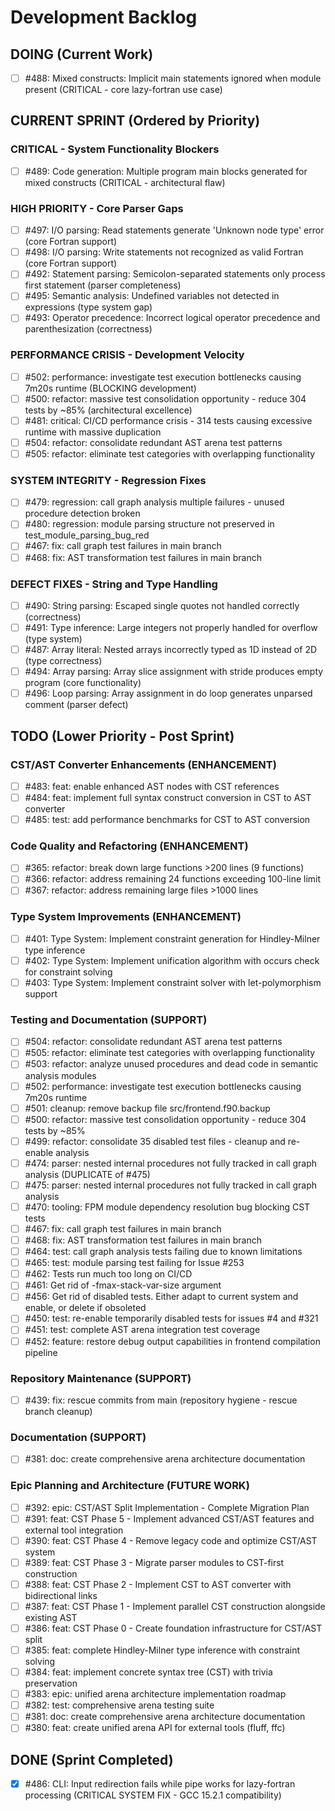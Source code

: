 # Development Backlog

## DOING (Current Work)
- [ ] #488: Mixed constructs: Implicit main statements ignored when module present (CRITICAL - core lazy-fortran use case)

## CURRENT SPRINT (Ordered by Priority)

### CRITICAL - System Functionality Blockers
- [ ] #489: Code generation: Multiple program main blocks generated for mixed constructs (CRITICAL - architectural flaw)

### HIGH PRIORITY - Core Parser Gaps
- [ ] #497: I/O parsing: Read statements generate 'Unknown node type' error (core Fortran support)
- [ ] #498: I/O parsing: Write statements not recognized as valid Fortran (core Fortran support)
- [ ] #492: Statement parsing: Semicolon-separated statements only process first statement (parser completeness)
- [ ] #495: Semantic analysis: Undefined variables not detected in expressions (type system gap)
- [ ] #493: Operator precedence: Incorrect logical operator precedence and parenthesization (correctness)

### PERFORMANCE CRISIS - Development Velocity
- [ ] #502: performance: investigate test execution bottlenecks causing 7m20s runtime (BLOCKING development)
- [ ] #500: refactor: massive test consolidation opportunity - reduce 304 tests by ~85% (architectural excellence)
- [ ] #481: critical: CI/CD performance crisis - 314 tests causing excessive runtime with massive duplication
- [ ] #504: refactor: consolidate redundant AST arena test patterns
- [ ] #505: refactor: eliminate test categories with overlapping functionality

### SYSTEM INTEGRITY - Regression Fixes
- [ ] #479: regression: call graph analysis multiple failures - unused procedure detection broken
- [ ] #480: regression: module parsing structure not preserved in test_module_parsing_bug_red
- [ ] #467: fix: call graph test failures in main branch
- [ ] #468: fix: AST transformation test failures in main branch

### DEFECT FIXES - String and Type Handling
- [ ] #490: String parsing: Escaped single quotes not handled correctly (correctness)
- [ ] #491: Type inference: Large integers not properly handled for overflow (type system)
- [ ] #487: Array literal: Nested arrays incorrectly typed as 1D instead of 2D (type correctness)
- [ ] #494: Array parsing: Array slice assignment with stride produces empty program (core functionality)
- [ ] #496: Loop parsing: Array assignment in do loop generates unparsed comment (parser defect)

## TODO (Lower Priority - Post Sprint)

### CST/AST Converter Enhancements (ENHANCEMENT)
- [ ] #483: feat: enable enhanced AST nodes with CST references
- [ ] #484: feat: implement full syntax construct conversion in CST to AST converter
- [ ] #485: test: add performance benchmarks for CST to AST conversion

### Code Quality and Refactoring (ENHANCEMENT)
- [ ] #365: refactor: break down large functions >200 lines (9 functions)
- [ ] #366: refactor: address remaining 24 functions exceeding 100-line limit
- [ ] #367: refactor: address remaining large files >1000 lines

### Type System Improvements (ENHANCEMENT)
- [ ] #401: Type System: Implement constraint generation for Hindley-Milner type inference
- [ ] #402: Type System: Implement unification algorithm with occurs check for constraint solving
- [ ] #403: Type System: Implement constraint solver with let-polymorphism support

### Testing and Documentation (SUPPORT)
- [ ] #504: refactor: consolidate redundant AST arena test patterns
- [ ] #505: refactor: eliminate test categories with overlapping functionality  
- [ ] #503: refactor: analyze unused procedures and dead code in semantic analysis modules
- [ ] #502: performance: investigate test execution bottlenecks causing 7m20s runtime
- [ ] #501: cleanup: remove backup file src/frontend.f90.backup
- [ ] #500: refactor: massive test consolidation opportunity - reduce 304 tests by ~85%
- [ ] #499: refactor: consolidate 35 disabled test files - cleanup and re-enable analysis
- [ ] #474: parser: nested internal procedures not fully tracked in call graph analysis (DUPLICATE of #475)
- [ ] #475: parser: nested internal procedures not fully tracked in call graph analysis
- [ ] #470: tooling: FPM module dependency resolution bug blocking CST tests
- [ ] #467: fix: call graph test failures in main branch
- [ ] #468: fix: AST transformation test failures in main branch
- [ ] #464: test: call graph analysis tests failing due to known limitations
- [ ] #465: test: module parsing test failing for Issue #253
- [ ] #462: Tests run much too long on CI/CD
- [ ] #461: Get rid of -fmax-stack-var-size argument
- [ ] #456: Get rid of disabled tests. Either adapt to current system and enable, or delete if obsoleted
- [ ] #450: test: re-enable temporarily disabled tests for issues #4 and #321
- [ ] #451: test: complete AST arena integration test coverage
- [ ] #452: feature: restore debug output capabilities in frontend compilation pipeline

### Repository Maintenance (SUPPORT)
- [ ] #439: fix: rescue commits from main (repository hygiene - rescue branch cleanup)

### Documentation (SUPPORT) 
- [ ] #381: doc: create comprehensive arena architecture documentation

### Epic Planning and Architecture (FUTURE WORK)
- [ ] #392: epic: CST/AST Split Implementation - Complete Migration Plan
- [ ] #391: feat: CST Phase 5 - Implement advanced CST/AST features and external tool integration  
- [ ] #390: feat: CST Phase 4 - Remove legacy code and optimize CST/AST system
- [ ] #389: feat: CST Phase 3 - Migrate parser modules to CST-first construction
- [ ] #388: feat: CST Phase 2 - Implement CST to AST converter with bidirectional links
- [ ] #387: feat: CST Phase 1 - Implement parallel CST construction alongside existing AST
- [ ] #386: feat: CST Phase 0 - Create foundation infrastructure for CST/AST split
- [ ] #385: feat: complete Hindley-Milner type inference with constraint solving
- [ ] #384: feat: implement concrete syntax tree (CST) with trivia preservation
- [ ] #383: epic: unified arena architecture implementation roadmap
- [ ] #382: test: comprehensive arena testing suite
- [ ] #381: doc: create comprehensive arena architecture documentation
- [ ] #380: feat: create unified arena API for external tools (fluff, ffc)

## DONE (Sprint Completed)
- [x] #486: CLI: Input redirection fails while pipe works for lazy-fortran processing (CRITICAL SYSTEM FIX - GCC 15.2.1 compatibility)
